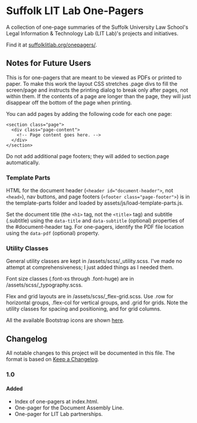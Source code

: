 # Suffolk LIT Lab One-Pagers

A collection of one-page summaries of the Suffolk University Law School's Legal Information & Technology Lab (LIT Lab)'s projects and initiatives.

Find it at [suffolklitlab.org/onepagers/](https://suffolklitlab.org/onepagers/).


## Notes for Future Users

This is for one-pagers that are meant to be viewed as PDFs or printed to paper. To make this work the layout CSS stretches .page divs to fill the screen/page and instructs the printing dialog to break only after pages, not within them. If the contents of a page are longer than the page, they will just disappear off the bottom of the page when printing.

You can add pages by adding the following code for each one page:

```
<section class="page">
  <div class="page-content">
    <!-- Page content goes here. -->
  </div>
</section>
```

Do not add additional page footers; they will added to section.page automatically.

### Template Parts

HTML for the document header (`<header id="document-header">`, not `<head>`), nav buttons, and page footers (`<footer class="page-footer">`) is in the template-parts folder and loaded by assets/js/load-template-parts.js.

Set the document title (the `<h1>` tag, not the `<title>` tag) and subtitle (.subtitle) using the `data-title` and `data-subtitle` (optional) properties of the #document-header tag. For one-pagers, identify the PDF file location using the `data-pdf` (optional) property.

### Utility Classes

General utility classes are kept in /assets/scss/_utility.scss. I've made no attempt at comprehensiveness; I just added things as I needed them.

Font size classes (.font-xs through .font-huge) are in /assets/scss/_typography.scss.

Flex and grid layouts are in /assets/scss/_flex-grid.scss. Use .row for horizontal groups, .flex-col for vertical groups, and .grid for grids. Note the utility classes for spacing and positioning, and for grid columns.

All the available Bootstrap icons are shown [here](https://icons.getbootstrap.com/).


## Changelog

All notable changes to this project will be documented in this file. The format
is based on [Keep a Changelog](https://keepachangelog.com/en/1.0.0/).

### 1.0

#### Added
- Index of one-pagers at index.html.
- One-pager for the Document Assembly Line.
- One-pager for LIT Lab partnerships.
